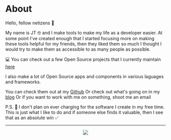 # About

Hello, fellow netizens 👾

My name is JT 🤓 and I make tools to make my life as a developer easier.
At some point I've created enough that I started focusing more on making these tools helpful for my friends, then they liked them so much I thought I would try to make them as accessible to as many people as possible.

💻 You can check out a few Open Source projects that I currently maintain [here](/projects/)

I also make a lot of Open Source apps and components in various laguages and frameworks.

You can check them out at my [Github](https://github.com/HoukasaurusRex)
Or check out what's going on in my [blog](/blog/)
Or if you want to work with me on something, shoot me an email

P.S.
💸 I don't plan on ever charging for the software I create in my free time. This is just what I like to do and if someone else finds it valuable, then I see that as an absolute win ✅

***

<p align="center">
  <img src="/logo.png">
</p>